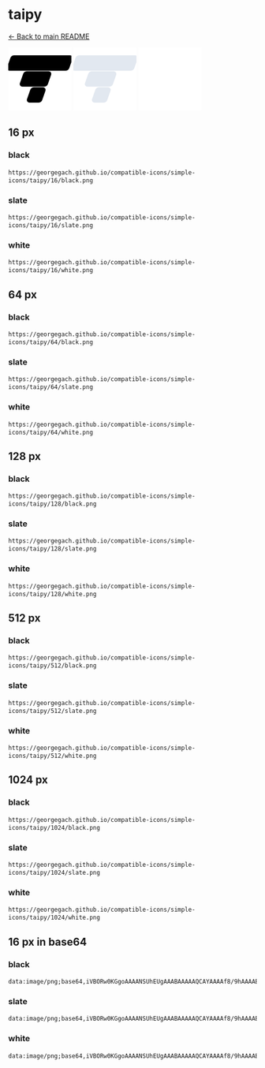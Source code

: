 # taipy

[← Back to main README](../../README.md)


<img src="./128/black.png" width="128" alt="taipy black icon" />
<img src="./128/slate.png" width="128" alt="taipy slate icon" />
<img src="./128/white.png" width="128" alt="taipy white icon" />

## 16 px

### black
```
https://georgegach.github.io/compatible-icons/simple-icons/taipy/16/black.png
```

### slate
```
https://georgegach.github.io/compatible-icons/simple-icons/taipy/16/slate.png
```

### white
```
https://georgegach.github.io/compatible-icons/simple-icons/taipy/16/white.png
```

## 64 px

### black
```
https://georgegach.github.io/compatible-icons/simple-icons/taipy/64/black.png
```

### slate
```
https://georgegach.github.io/compatible-icons/simple-icons/taipy/64/slate.png
```

### white
```
https://georgegach.github.io/compatible-icons/simple-icons/taipy/64/white.png
```

## 128 px

### black
```
https://georgegach.github.io/compatible-icons/simple-icons/taipy/128/black.png
```

### slate
```
https://georgegach.github.io/compatible-icons/simple-icons/taipy/128/slate.png
```

### white
```
https://georgegach.github.io/compatible-icons/simple-icons/taipy/128/white.png
```

## 512 px

### black
```
https://georgegach.github.io/compatible-icons/simple-icons/taipy/512/black.png
```

### slate
```
https://georgegach.github.io/compatible-icons/simple-icons/taipy/512/slate.png
```

### white
```
https://georgegach.github.io/compatible-icons/simple-icons/taipy/512/white.png
```

## 1024 px

### black
```
https://georgegach.github.io/compatible-icons/simple-icons/taipy/1024/black.png
```

### slate
```
https://georgegach.github.io/compatible-icons/simple-icons/taipy/1024/slate.png
```

### white
```
https://georgegach.github.io/compatible-icons/simple-icons/taipy/1024/white.png
```

## 16 px in base64

### black
```
data:image/png;base64,iVBORw0KGgoAAAANSUhEUgAAABAAAAAQCAYAAAAf8/9hAAAABmJLR0QA/wD/AP+gvaeTAAAAo0lEQVQ4jcXSMQ4BcRDF4W9Zeo1C4SYkHEGjcQfHcANHcAmVSqtTICGITqIRjdAQG9mN9S94yTST+b28yQz/VoQeBoF8GWa4BdaugGpwfg4R1rgGwDf0o7dmHWPEKcAezU+uQ9n7TvLEWmTAZ3TTgOQKMeYopMwd0cAlTwpoY4kVNujkBZ+aesU/ofUNXME2YbBCMWs47Vw1lLB7GIyE/cmPdAd8dDbyjNqySQAAAABJRU5ErkJggg==
```

### slate
```
data:image/png;base64,iVBORw0KGgoAAAANSUhEUgAAABAAAAAQCAYAAAAf8/9hAAAABmJLR0QA/wD/AP+gvaeTAAAA8UlEQVQ4jcWQP0oDURyEv3m7ptU04p8QEdFjWAjewmNYWNpIbpDCA9hb23kQIWQTDcgaAqKE3R0LNbDJJrI2+ZXDzDfzHqz71B+lFxA6xvXDViO2wyXQAtUGGA8CaLt28hdgPceypxZP/8lHsa5Lu4fDtJ0pPCDiirpBe7d5Oi+XjFOFqyBOKusgqdJLgCDOq0yCjyhSdyXAdtwfTQAv/Edh0ux9834lQFIGHAMkL+OzAm6/yx0H0zk41OefT5itkW6wj37QE8lvVT6AMC/0euOmi6I1E8Tr/s7W4zLA4oJGvmdFG5ITLBfO7yTlywDrvy9TF1Ku6LnSKQAAAABJRU5ErkJggg==
```

### white
```
data:image/png;base64,iVBORw0KGgoAAAANSUhEUgAAABAAAAAQCAYAAAAf8/9hAAAABmJLR0QA/wD/AP+gvaeTAAAAuElEQVQ4jcWSLW5CQRSFv0sfeAyiAontDkhgCZga9oDtDrqTejQLwNbzE0j7UkeCqSNfRdvk8TIEGAFHTW7Od+bkzsC9FeoYeM3kW6G+A0+ZAWUD6GTCAF+hboBDBiwwiaOJdoEZUCSAMiL69WHd+AL0Ttz4eb6TLkzrW31OMUUF/j+vE74dMD3boBI2VJfqSt2qo4vhv4B5pf5eHVwDt9WPSsBKfTjlTz3XI9Dkd+sCbxGR809upB90FnmZyFzjaQAAAABJRU5ErkJggg==
```

